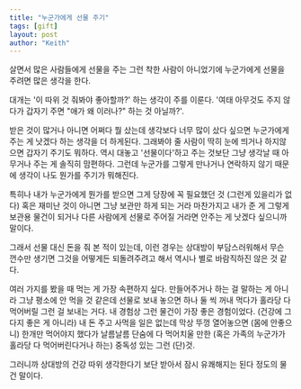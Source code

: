 ```yaml
---
title: "누군가에게 선물 주기"
tags: [gift]
layout: post
author: "Keith"
---
```


살면서 많은 사람들에게 선물을 주는 그런 착한 사람이 아니었기에 누군가에게 선물을 주려면 많은 생각을 한다. 

대개는 '이 따위 것 줘봐야 좋아할까?' 하는 생각이 주를 이룬다. '여태 아무것도 주지 않다가 갑자기 주면 "애가 왜 이러나?" 하는 것 아닐까?'.

받은 것이 많거나 아니면 어쩌다 뭘 샀는데 생각보다 너무 많이 샀다 싶으면 누군가에게 주는 게 낫겠다 하는 생각을 더 하게된다. 그래봐야 줄 사람이 딱히 눈에 띄거나 하지않으면 갑자기 주기도 뭐하다. 역시 대놓고 '선물이다'하고 주는 것보단 그냥 생각날 때 아무거나 주는 게 솔직히 맘편하다. 그런데 누군가를 그렇게 만나거나 연락하지 않기 때문에 생각이 나도 뭔가를 주기가 뭐해진다.

특히나 내가 누군가에게 뭔가를 받으면 그게 당장에 꼭 필요했던 것 (그런게 있을리가 없다) 혹은 재미난 것이 아니면 그냥 보관만 하게 되는 거라 마찬가지고 내가 준 게 그렇게 보관용 물건이 되거나 다른 사람에게 선물로 주어질 거라면 안주는 게 낫겠다 싶으니까 말이다.

그래서 선물 대신 돈을 줘 본 적이 있는데, 이런 경우는 상대방이 부담스러워해서 무슨 껀수만 생기면 그것을 어떻게든 되돌려주려고 해서 역시나 별로 바람직하진 않은 것 같다.

여러 가지를 봤을 때 먹는 게 가장 속편하지 싶다. 만들어주거나 하는 걸 말하는 게 아니라 그냥 평소에 안 먹을 것 같은데 선물로 보내 놓으면 하나 둘 씩 꺼내 먹다가 홀라당 다 먹어버릴 그런 걸 보내는 거다. 내 경험상 그런 물건이 가장 좋은 경험이었다. (건강에 그다지 좋은 게 아니라) 내 돈 주고 사먹을 일은 없는데 막상 뚜껑 열어놓으면 (몸에 안좋으니) 한개만 먹어야지 했다가 날름날름 단숨에 다 먹어치울 만한 (혹은 가족의 누군가가 홀라당 다 먹어버린다거나 하는) 중독성 있는 그런 (단)것.

그러니까 상대방의 건강 따위 생각한다기 보단 받아서 잠시 유쾌해지는 된다 정도의 물건 말이다. 
